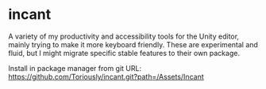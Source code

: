 # incant
A variety of my productivity and accessibility tools for the Unity editor, mainly trying to make it more keyboard friendly.
These are experimental and fluid, but I might migrate specific stable features to their own package.

Install in package manager from git URL: https://github.com/Toriously/incant.git?path=/Assets/Incant